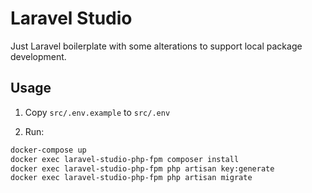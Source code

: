 # Laravel Studio

Just Laravel boilerplate with some alterations to support local package development.

## Usage

1) Copy `src/.env.example` to `src/.env`

2) Run:
```bash
docker-compose up
docker exec laravel-studio-php-fpm composer install
docker exec laravel-studio-php-fpm php artisan key:generate
docker exec laravel-studio-php-fpm php artisan migrate
```
